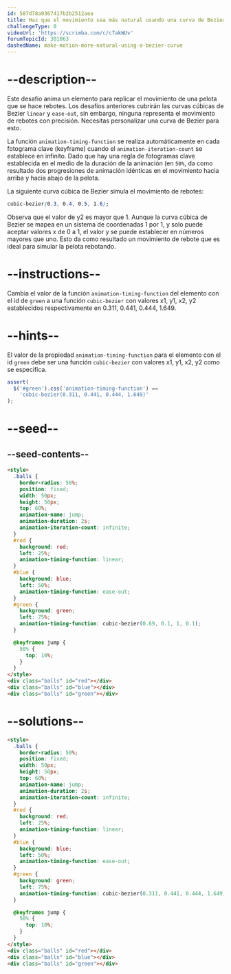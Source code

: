 ```yaml
---
id: 587d78a9367417b2b2512aea
title: Haz que el movimiento sea más natural usando una curva de Bezier
challengeType: 0
videoUrl: 'https://scrimba.com/c/c7akWUv'
forumTopicId: 301063
dashedName: make-motion-more-natural-using-a-bezier-curve
---
```


# --description--

Este desafío anima un elemento para replicar el movimiento de una pelota que se hace rebotes. Los desafíos anteriores cubrirán las curvas cúbicas de Bezier `linear` y `ease-out`, sin embargo, ninguna representa el movimiento de rebotes con precisión. Necesitas personalizar una curva de Bezier para esto.

La función `animation-timing-function` se realiza automáticamente en cada fotograma clave (keyframe) cuando el `animation-iteration-count` se establece en infinito. Dado que hay una regla de fotogramas clave establecida en el medio de la duración de la animación (en `50%`, da como resultado dos progresiones de animación idénticas en el movimiento hacia arriba y hacia abajo de la pelota.

La siguiente curva cúbica de Bezier simula el movimiento de rebotes:

```css
cubic-bezier(0.3, 0.4, 0.5, 1.6);
```

Observa que el valor de y2 es mayor que 1. Aunque la curva cúbica de Bezier se mapea en un sistema de coordenadas 1 por 1, y solo puede aceptar valores x de 0 a 1, el valor y se puede establecer en números mayores que uno. Esto da como resultado un movimiento de rebote que es ideal para simular la pelota rebotando.

# --instructions--

Cambia el valor de la función `animation-timing-function` del elemento con el id de `green` a una función `cubic-bezier` con valores x1, y1, x2, y2 establecidos respectivamente en 0.311, 0.441, 0.444, 1.649.

# --hints--

El valor de la propiedad `animation-timing-function` para el elemento con el id `green` debe ser una función `cubic-bezier` con valores x1, y1, x2, y2 como se especifica.

```js
assert(
  $('#green').css('animation-timing-function') ==
    'cubic-bezier(0.311, 0.441, 0.444, 1.649)'
);
```

# --seed--

## --seed-contents--

```html
<style>
  .balls {
    border-radius: 50%;
    position: fixed;
    width: 50px;
    height: 50px;
    top: 60%;
    animation-name: jump;
    animation-duration: 2s;
    animation-iteration-count: infinite;
  }
  #red {
    background: red;
    left: 25%;
    animation-timing-function: linear;
  }
  #blue {
    background: blue;
    left: 50%;
    animation-timing-function: ease-out;
  }
  #green {
    background: green;
    left: 75%;
    animation-timing-function: cubic-bezier(0.69, 0.1, 1, 0.1);
  }

  @keyframes jump {
    50% {
      top: 10%;
    }
  }
</style>
<div class="balls" id="red"></div>
<div class="balls" id="blue"></div>
<div class="balls" id="green"></div>
```

# --solutions--

```html
<style>
  .balls {
    border-radius: 50%;
    position: fixed;
    width: 50px;
    height: 50px;
    top: 60%;
    animation-name: jump;
    animation-duration: 2s;
    animation-iteration-count: infinite;
  }
  #red {
    background: red;
    left: 25%;
    animation-timing-function: linear;
  }
  #blue {
    background: blue;
    left: 50%;
    animation-timing-function: ease-out;
  }
  #green {
    background: green;
    left: 75%;
    animation-timing-function: cubic-bezier(0.311, 0.441, 0.444, 1.649);
  }

  @keyframes jump {
    50% {
      top: 10%;
    }
  }
</style>
<div class="balls" id="red"></div>
<div class="balls" id="blue"></div>
<div class="balls" id="green"></div>
```
